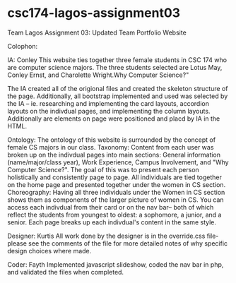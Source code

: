 # csc174-lagos-assignment03
Team Lagos Assignment 03: Updated Team Portfolio Website

Colophon:

IA: Conley 
  This website ties together three female students in CSC 174 who are computer science majors. 
  The three students selected are Lotus May, Conley Ernst, and Charolette Wright.Why Computer Science?"
  
  The IA created all of the origional files and created the skeleton structure of the page. Additionally, all bootstrap implemented and used was selected by the IA – ie. researching and implementing the card layouts, accordion layouts on the indivdual pages, and implementing the column layouts. Additionally are elements on page were positioned and placd by IA in the HTML.
  
  Ontology: The ontology of this website is surrounded by the concept of female CS majors in our class. 
  Taxonomy: Content from each user was broken up on the indivdual pages into main sections: General information (name/major/class year), Work Experience, Campus Involvement, and "Why Computer Science?". The goal of this was to present each person holistically and consistently page to page. All individuals are tied together on the home page and presented together under the women in CS section.
  Choreography: Having all three individuals under the Women in CS section shows them as components of the larger picture of women in CS. You can access each indivdual from their card or on the nav bar– both of which reflect the students from youngest to oldest: a sophomore, a junior, and a senior. Each page breaks up each indivdual's content in the same style. 
  
Designer: Kurtis
  All work done by the designer is in the override.css file- please see the comments of the file for more detailed notes of why specific design choices where made.
  
Coder: Fayth 
  Implemented javascript slideshow, coded the nav bar in php, and validated the files when completed. 
